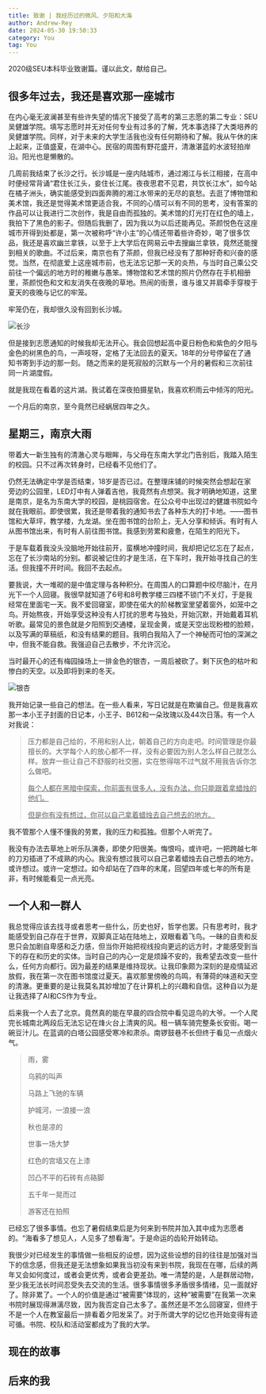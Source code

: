 ```yaml
---
title: 致谢 | 我经历过的微风、夕阳和大海
author: Andrew-Rey
date: 2024-05-30 19:50:33
category: You
tag: You
---
```


2020级SEU本科毕业致谢篇。谨以此文，献给自己。

## 很多年过去，我还是喜欢那一座城市

在内心毫无波澜甚至有些许失望的情况下接受了高考的第三志愿的第二专业：SEU吴健雄学院。填写志愿时并无对任何专业有过多的了解，凭本事选择了大类培养的吴健雄学院。同样，对于未来的大学生活我也没有任何期待和了解。我从午休的床上起来，正值盛夏，在湖中心。民宿的周围有野花盛开，清澈湛蓝的水波轻拍岸沿。阳光也是懒散的。

几周前我结束了长沙之行。长沙城是一座内陆城市，通过湘江与长江相接，在高中时便经常背诵“君住长江头，妾住长江尾。夜夜思君不见君，共饮长江水”，如今站在橘子洲头，确实能感受到四面奔腾的湘江水带来的无尽的哀愁。去逛了博物馆和美术馆，我还是觉得美术馆更适合我，不同的心情可以有不同的思考，没有答案的作品可以让我进行二次创作，我是自由而孤独的。美术馆的灯光打在红色的墙上，我拍下了黑色的影子。但随后我删了，因为我以为以后还能再见。茶颜悦色在这座城市开得到处都是，第一次被称呼“许小主”的心情还带着些许奇妙，喝了很多饮品，我还是喜欢幽兰拿铁，以至于上大学后在网易云中去搜幽兰拿铁，竟然还能搜到相关的歌曲。不过后来，南京也有了茶颜，但我已经没有了那种好奇和兴奋的感觉。当然，在彻底爱上这座城市前，也无法忘记那一天的炎热，与当时自己乘公交前往一个偏远的地方时的稚嫩与愚笨。博物馆和艺术馆的照片仍然存在手机相册里，茶颜悦色和文和友消失在夜晚的草地。热闹的街景，谁与谁又并肩牵手穿梭于夏天的夜晚与记忆的牢笼。

牢笼仍在，我却很久没有回到长沙城。

![长沙](cs1.png)

但是接到志愿通知的时候我却无法开心。我会回想起高中夏日粉色和紫色的夕阳与金色的树黑色的鸟，一声吱呀，定格了无法回去的夏天。18年的分号停留在了通知书寄到手边的那一刻。
随之而来的是死寂般的沉默与一个月的暑假和三次前往同一片湖度假。

就是我现在看着的这片湖。我试着在深夜拍摄星轨，我喜欢积雨云中倾泻的阳光。

一个月后的南京，至今竟然已经蜗居四年之久。

## 星期三，南京大雨

带着大一新生独有的清澈心灵与眼眸，与父母在东南大学北门告别后，我踏入陌生的校园。只不过再次转身时，已经看不见他们了。

仍然无法确定中学是否结束，18岁是否已过。在整理床铺的时候突然会想起在家旁边的公园里，LED灯中有人弹着吉他，我竟然有点想哭。我才明确地知道，这里是南京，是名为东南大学的校园，是桃园宿舍。在公众号中出现过的健雄书院如今就在我眼前。即使很累，我还是带着我的通知书去了各种东大的打卡地。——图书馆和大草坪，教学楼，九龙湖。坐在图书馆的台阶上，无人分享和倾诉。有时有人从图书馆出来，有时有人前往图书馆。我感到劳累和疲惫，在陌生的阳光下。

于是车载着我没头没脑地开始往前开，蛮横地冲撞时间，我却把记忆忘在了起点，忘在了长沙南站的分别。都说被记住的才是生活，在下车时，我开始寻找自己的生活。但我撞不开时间。我回不去起点。

要我说，大一堆砌的是中值定理与各种积分。在周围人的口算题中绞尽脑汁，在月光下一个人回寝。我很早就知道了6号和8号教学楼三四楼不锁门不关灯，于是我经常在里面宅一天。我不爱回寝室，即使在偌大的阶梯教室里望着窗外，如笼中之鸟。开始熬夜，开始享受这种没有人打扰的思考与独处，开始沉默，开始戴着耳机听歌。最常见的景色就是夕阳照到交通楼，呈现金黄，或是天空出现粉橙的脸颊，以及写满的草稿纸，和没有结果的题目。我明白我陷入了一个神秘而可怕的深渊之中，但我不能自救。我强迫自己去散步，不允许沉沦。

当时最开心的还有梅园操场上一排金色的银杏，一周后被砍了。剩下灰色的枯叶和惨白的天空。以及即将到来的冬天。

![银杏](tree.png)

我开始记录一些自己的想法。在一些人看来，写日记就是在欺骗自己。但是我喜欢那一本小王子封面的日记本，小王子、B612和一朵玫瑰以及44次日落。有一个人对我说：

> 压力都是自己给的，不用和别人比，朝着自己的方向走吧。时间管理是你最擅长的。大学每个人的放心都不一样，没有必要因为别人怎么样自己就怎么样。放弃一些让自己不舒服的社交圈，实在憋得喘不过气就不用我告诉你怎么做吧。
>
> <u>每个人都在黑暗中探索，你前面有很多人，没有办法，你只能跟着拿蜡烛的他们。</u>
>
> <u>但是你有没有想过，你可以自己拿着蜡烛去自己想去的地方。</u>

我不管那个人懂不懂我的劳累，我的压力和孤独。但那个人听完了。

我没有办法去草地上听乐队演奏，即使夕阳很美。悔恨吗，或许吧，一把跨越七年的刀刃插进了不成熟的内心。我没有想过我可以自己拿着蜡烛去自己想去的地方。或许想过。或许一定想过。如今却站在了四年的末尾，回望四年或七年的所有是非，有时候能看见一点光亮。

## 一个人和一群人

我总觉得应该去找寻或者思考一些什么，历史也好，哲学也罢。只有思考时，我才能感受到自己存在于世界，双脚真正站在陆地上，双眼看着飞鸟。一昧的自责和反思只会加剧自卑感和乏力感，但当你开始把视线投向更远的远方时，才能感受到当下的存在和历史的实体。当时自己的内心一定是烦躁不安的，我希望去改变一些什么，任何方向都行。因为最差的结果是维持现状。让我印象颇为深刻的是疫情延迟放假，我在第一次在图书馆度过夏天。喜欢那里傍晚的鸟鸣，有薄荷的味道和天空的清澈。更重要的是让我莫名其妙增加了在计算机上的兴趣和自信。这种自以为是让我选择了AI和CS作为专业。

后来我一个人去了北京。竟然真的能在早晨的四合院中看见逗鸟的大爷。一个人爬完长城南北两段后无法忘记在烽火台上清爽的风。租一辆车骑完整条长安街。喝一碗豆汁儿。在蓝调的白塔公园感受寒冷和肃杀。南锣鼓巷不长但终于看见一点烟火气。

> 雨，雾
> 
> 乌鸦的叫声
> 
> 马路上飞驰的车辆
> 
> 护城河，一浪接一浪
> 
> 秋也是凉的
> 
> 世事一场大梦
> 
> 红色的宫墙又在上漆
> 
> 凹凸不平的石砖有点硌脚
> 
> 五千年一晃而过
> 
> 游客还在拍照

已经忘了很多事情。也忘了暑假结束后是为何来到书院并加入其中成为志愿者的。“海看多了想见人，人见多了想看海”。于是命运的齿轮开始转动。

我很少对已经发生的事情做一些相反的设想，因为这些设想的目的往往是加强对当下的信念感，但我还是无法想象如果我当初没有来到书院，我现在在哪，后续的两年又会如何度过，或者会更优秀，或者会更差劲。唯一清楚的是，人是群居动物，至少我无法长时间忍受失去交流的生活。很多事情很多矛盾很多情绪，见一面就好了。除非累了。一个人的价值是通过“被需要”体现的，这种“被需要”在我第一次来书院时展现得淋漓尽致，因为我否定自己太多了。虽然还是不怎么回寝室，但终于不是一个人在教室最后一排看着夕阳发呆了。对于所谓大学的记忆也开始变得有迹可循。书院、校队和活动室都成为了我的大学。

## 现在的故事

## 后来的我

